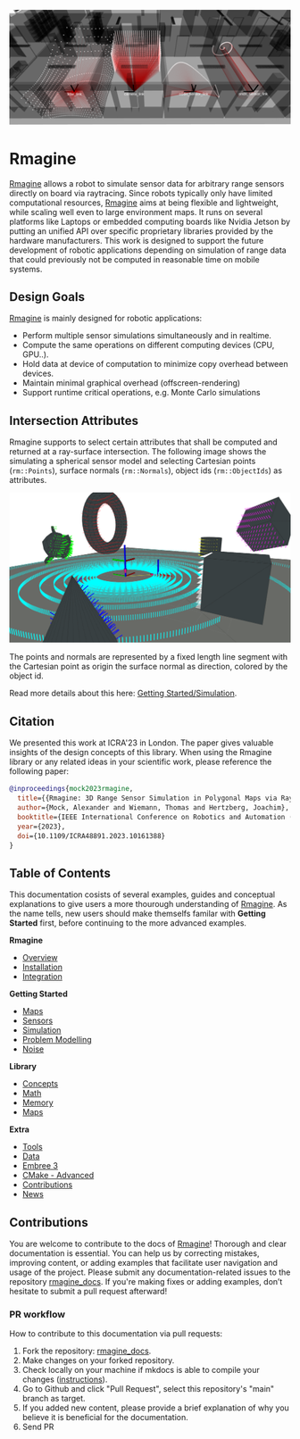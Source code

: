 
![rmagine_teaser_image](resources/img/sensor_models_3d.png)
# Rmagine

[Rmagine](https://github.com/uos/rmagine) allows a robot to simulate sensor data for arbitrary range sensors directly on board via raytracing. Since robots typically only have limited computational resources, [Rmagine](https://github.com/uos/rmagine) aims at being flexible and lightweight, while scaling well even to large environment maps. It runs on several platforms like Laptops or embedded computing boards like Nvidia Jetson by putting an unified API over specific proprietary libraries provided by the hardware manufacturers. This work is designed to support the future development of robotic applications depending on simulation of range data that could previously not be computed in reasonable time on mobile systems.

## Design Goals

[Rmagine](https://github.com/uos/rmagine) is mainly designed for robotic applications:

- Perform multiple sensor simulations simultaneously and in realtime.
- Compute the same operations on different computing devices (CPU, GPU..).
- Hold data at device of computation to minimize copy overhead between devices.
- Maintain minimal graphical overhead (offscreen-rendering)
- Support runtime critical operations, e.g. Monte Carlo simulations

## Intersection Attributes

Rmagine supports to select certain attributes that shall be computed and returned at a ray-surface intersection.
The following image shows the simulating a spherical sensor model and selecting Cartesian points (`rm::Points`), surface normals (`rm::Normals`), object ids (`rm::ObjectIds`) as attributes.

![rmagine_teaser_image](resources/img/simulation_attributes.png)

The points and normals are represented by a fixed length line segment with the Cartesian point as origin the surface normal as direction, colored by the object id.

Read more details about this here: [Getting Started/Simulation](/getting_started/simulation.md).

## Citation

We presented this work at ICRA'23 in London. The paper gives valuable insights of the design concepts of this library.
When using the Rmagine library or any related ideas in your scientific work, please reference the following paper:

```bib
@inproceedings{mock2023rmagine,
  title={{Rmagine: 3D Range Sensor Simulation in Polygonal Maps via Ray Tracing for Embedded Hardware on Mobile Robots}}, 
  author={Mock, Alexander and Wiemann, Thomas and Hertzberg, Joachim},
  booktitle={IEEE International Conference on Robotics and Automation (ICRA)}, 
  year={2023},
  doi={10.1109/ICRA48891.2023.10161388}
}
```

## Table of Contents

This documentation cosists of several examples, guides and conceptual explanations to give users a more thourough understanding of [Rmagine](https://github.com/uos/rmagine).
As the name tells, new users should make themselfs familar with **Getting Started** first, before continuing to the more advanced examples.

**Rmagine**

- [Overview](/index.md)
- [Installation](/installation.md)
- [Integration](/integration.md)

**Getting Started**

- [Maps](/getting_started/maps.md)
- [Sensors](/getting_started/sensors.md)
- [Simulation](/getting_started/simulation.md)
- [Problem Modelling](/getting_started/problem_modelling.md)
- [Noise](/getting_started/noise.md)

**Library**

- [Concepts](/library/concepts.md)
- [Math](/library/math.md)
- [Memory](/library/memory.md)
- [Maps](/library/maps.md)

**Extra**

- [Tools](/extra/tools.md)
- [Data](/extra/data.md)
- [Embree 3](/extra/embree3.md)
- [CMake - Advanced](/extra/cmake_advanced.md)
- [Contributions](/extra/contributions.md)
- [News](/extra/news.md)

## Contributions

You are welcome to contribute to the docs of [Rmagine](https://github.com/uos/rmagine)! Thorough and clear documentation is essential. You can help us by correcting mistakes, improving content, or adding examples that facilitate user navigation and usage of the project. Please submit any documentation-related issues to the repository [rmagine_docs](https://github.com/uos/rmagine_docs). If you're making fixes or adding examples, don’t hesitate to submit a pull request afterward!

### PR workflow

How to contribute to this documentation via pull requests:

1. Fork the repository: [rmagine_docs](https://github.com/uos/rmagine_docs).
2. Make changes on your forked repository.
3. Check locally on your machine if mkdocs is able to compile your changes ([instructions](https://github.com/uos/rmagine_docs)).
4. Go to Github and click "Pull Request", select this repository's "main" branch as target.
5. If you added new content, please provide a brief explanation of why you believe it is beneficial for the documentation.
6. Send PR

